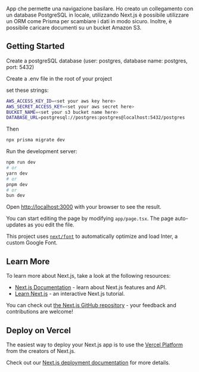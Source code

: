 
App che permette una navigazione basilare. Ho creato un collegamento con un database PostgreSQL in locale, utilizzando Next.js è possibile utilizzare un ORM come Prisma per scambiare i dati in modo sicuro. Inoltre, è possibile caricare documenti su un bucket Amazon S3.

## Getting Started

Create a postgreSQL database (user: postgres, database name: postgres, port: 5432)

Create a .env file in the root of your project

set these strings: 

```bash
AWS_ACCESS_KEY_ID=<set your aws key here>
AWS_SECRET_ACCESS_KEY=<set your aws secret here>
BUCKET_NAME=<set your s3 bucket name here>
DATABASE_URL=postgresql://postgres:postgres@localhost:5432/postgres
```

Then

```bash
npx prisma migrate dev 
```



Run the development server:

```bash
npm run dev
# or
yarn dev
# or
pnpm dev
# or
bun dev
```

Open [http://localhost:3000](http://localhost:3000) with your browser to see the result.

You can start editing the page by modifying `app/page.tsx`. The page auto-updates as you edit the file.

This project uses [`next/font`](https://nextjs.org/docs/basic-features/font-optimization) to automatically optimize and load Inter, a custom Google Font.

## Learn More

To learn more about Next.js, take a look at the following resources:

- [Next.js Documentation](https://nextjs.org/docs) - learn about Next.js features and API.
- [Learn Next.js](https://nextjs.org/learn) - an interactive Next.js tutorial.

You can check out [the Next.js GitHub repository](https://github.com/vercel/next.js/) - your feedback and contributions are welcome!

## Deploy on Vercel

The easiest way to deploy your Next.js app is to use the [Vercel Platform](https://vercel.com/new?utm_medium=default-template&filter=next.js&utm_source=create-next-app&utm_campaign=create-next-app-readme) from the creators of Next.js.

Check out our [Next.js deployment documentation](https://nextjs.org/docs/deployment) for more details.
